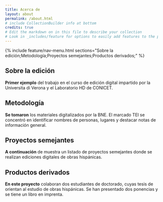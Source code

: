 ```yaml
---
title: Acerca de
layout: about
permalink: /about.html
# include CollectionBuilder info at bottom
credits: true
# Edit the markdown on in this file to describe your collection
# Look in _includes/feature for options to easily add features to the page
---
```


{% include feature/nav-menu.html sections="Sobre la edición;Metodología;Proyectos semejantes;Productos derivados;" %}

## Sobre la edición

**Primer ejemplo** del trabajo en el curso de edición digital impartido por la Universita di Verona y el Laboratorio HD de CONICET.

## Metodología

**Se tomaron** los materiales digitalizados por la BNE. El marcado TEI se concentró en identificar nombres de personas, lugares y destacar notas de información general.


## Proyectos semejantes

**A continuación** de muestra un listado de proyectos semejantes donde se realizan ediciones digitales de obras hispánicas.


## Productos derivados

**En este proyecto** colaboran dos estudiantes de doctorado, cuyas tesis de orientan al estudio de obras hispánicas. Se han presentado dos ponencias y se tiene un libro en imprenta.

